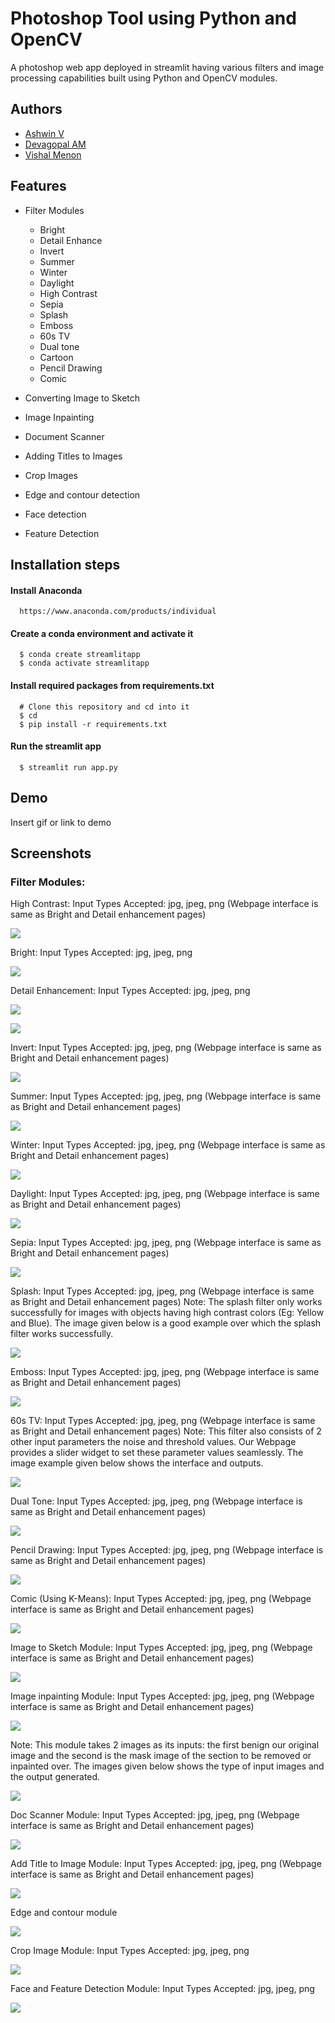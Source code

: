 
# Photoshop Tool using Python and OpenCV

A photoshop web app deployed in streamlit having various filters and image processing capabilities built using Python and OpenCV modules.
 

## Authors

- [Ashwin V](https://github.com/ashwinn-v)
- [Devagopal AM](https://github.com/Devagopal2255)
- [Vishal Menon](https://github.com/Caster12)


## Features

- Filter Modules
  - Bright
  - Detail Enhance
  - Invert
  - Summer
  - Winter
  - Daylight
  - High Contrast
  - Sepia
  - Splash
  - Emboss
  - 60s TV
  - Dual tone
  - Cartoon
  - Pencil Drawing
  - Comic

- Converting Image to Sketch
- Image Inpainting
- Document Scanner
- Adding Titles to Images
- Crop Images
- Edge and contour detection
- Face detection
- Feature Detection

## Installation steps

#### Install Anaconda

```
  https://www.anaconda.com/products/individual
```


#### Create a conda environment and activate it

```
  $ conda create streamlitapp
  $ conda activate streamlitapp
```

#### Install required packages from requirements.txt

```
  # Clone this repository and cd into it
  $ cd 
  $ pip install -r requirements.txt
```

#### Run the streamlit app

```
  $ streamlit run app.py  
```




## Demo

Insert gif or link to demo


## Screenshots

### Filter Modules:

High Contrast:
	Input Types Accepted: jpg, jpeg, png
	(Webpage interface is same as Bright and Detail enhancement pages)

<p align="center">
<img style="display: block; margin: auto;"
src="MDimgs/a1.png"<br>
</p>


Bright:
	Input Types Accepted: jpg, jpeg, png

<p align="center">
<img style="display: block; margin: auto;"
src="MDimgs/a3.png"<br>
</p>



Detail Enhancement:
	Input Types Accepted: jpg, jpeg, png


<p align="center">
<img style="display: block; margin: auto;"
src="MDimgs/a4.png"<br>
</p>
 
<p align="center">
<img style="display: block; margin: auto;"
src="MDimgs/a5.png"<br>
</p>
 




Invert:
	Input Types Accepted: jpg, jpeg, png
	(Webpage interface is same as Bright and Detail enhancement pages)

<p align="center">
<img style="display: block; margin: auto;"
src="MDimgs/a6.png"<br>
</p>
 
   

Summer:
	Input Types Accepted: jpg, jpeg, png
	(Webpage interface is same as Bright and Detail enhancement pages)

	 
<p align="center">
<img style="display: block; margin: auto;"
src="MDimgs/a7.png"<br>
</p>
 

Winter:
	Input Types Accepted: jpg, jpeg, png
	(Webpage interface is same as Bright and Detail enhancement pages)

<p align="center">
<img style="display: block; margin: auto;"
src="MDimgs/a8.png"<br>
</p>
 
	
Daylight:
	Input Types Accepted: jpg, jpeg, png
	(Webpage interface is same as Bright and Detail enhancement pages)
	


<p align="center">
<img style="display: block; margin: auto;"
src="MDimgs/a9.png"<br>
</p>
 



Sepia:
	Input Types Accepted: jpg, jpeg, png
	(Webpage interface is same as Bright and Detail enhancement pages)


<p align="center">
<img style="display: block; margin: auto;"
src="MDimgs/a10.png"<br>
</p>

	   
Splash:
	Input Types Accepted: jpg, jpeg, png
	(Webpage interface is same as Bright and Detail enhancement pages)
Note: The splash filter only works successfully for images with objects having high contrast colors (Eg: Yellow and Blue). The image given below is a good example over which the splash filter works successfully.


 
<p align="center">
<img style="display: block; margin: auto;"
src="MDimgs/a11.png"<br>
</p>


 

Emboss:
	Input Types Accepted: jpg, jpeg, png
	(Webpage interface is same as Bright and Detail enhancement pages)
<p align="center">
<img style="display: block; margin: auto;"
src="MDimgs/a12.png"<br>
</p>
	   

60s TV:
	Input Types Accepted: jpg, jpeg, png
	(Webpage interface is same as Bright and Detail enhancement pages)
Note: This filter also consists of 2 other input parameters the noise and threshold values. Our Webpage provides a slider widget to set these parameter values seamlessly. The image example given below shows the interface and outputs.

<p align="center">
<img style="display: block; margin: auto;"
src="MDimgs/a13.png"<br>
</p>

        

Dual Tone:
	Input Types Accepted: jpg, jpeg, png
	(Webpage interface is same as Bright and Detail enhancement pages)

	  
   
<p align="center">
<img style="display: block; margin: auto;"
src="MDimgs/a14.png"<br>
</p>




	   

Pencil Drawing:
	Input Types Accepted: jpg, jpeg, png
	(Webpage interface is same as Bright and Detail enhancement pages)
<p align="center">
<img style="display: block; margin: auto;"
src="MDimgs/a15.png"<br>
</p>
	  

Comic (Using K-Means):
	Input Types Accepted: jpg, jpeg, png
	(Webpage interface is same as Bright and Detail enhancement pages)

<p align="center">
<img style="display: block; margin: auto;"
src="MDimgs/a16.png"<br>
</p>




	 

Image to Sketch Module:
Input Types Accepted: jpg, jpeg, png
(Webpage interface is same as Bright and Detail enhancement pages)

<p align="center">
<img style="display: block; margin: auto;"
src="MDimgs/a18.png"<br>
</p>


       

Image inpainting Module:
Input Types Accepted: jpg, jpeg, png
(Webpage interface is same as Bright and Detail enhancement pages)


<p align="center">
<img style="display: block; margin: auto;"
src="MDimgs/a19.png"<br>
</p>




Note: This module takes 2 images as its inputs: the first benign our original image and the second is the mask image of the section to be removed or inpainted over. The images given below shows the type of input images and the output generated.

   <p align="center">
<img style="display: block; margin: auto;"
src="MDimgs/a20.png"<br>
</p>
      



Doc Scanner Module:
Input Types Accepted: jpg, jpeg, png
(Webpage interface is same as Bright and Detail enhancement pages)


<p align="center">
<img style="display: block; margin: auto;"
src="MDimgs/a21.png"<br>
</p>

               

Add Title to Image Module:
Input Types Accepted: jpg, jpeg, png
(Webpage interface is same as Bright and Detail enhancement pages)
<p align="center">
<img style="display: block; margin: auto;"
src="MDimgs/a22.png"<br>
</p>

Edge and contour module
<p align="center">           
<img style="display: block; margin: auto;"
src="MDimgs/a23.png"<br>
</p>

Crop Image Module:
Input Types Accepted: jpg, jpeg, png
<p align="center">           
<img style="display: block; margin: auto;"
src="MDimgs/a25.png"<br>
</p>



Face and Feature Detection Module:
Input Types Accepted: jpg, jpeg, png
<p align="center">           
<img style="display: block; margin: auto;"
src="MDimgs/a24.png"<br>
</p>
